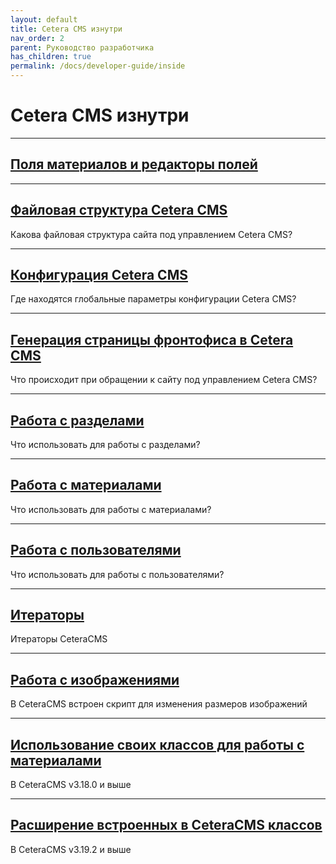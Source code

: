 ```yaml
---
layout: default
title: Cetera CMS изнутри
nav_order: 2
parent: Руководство разработчика
has_children: true
permalink: /docs/developer-guide/inside
---
```


# Cetera CMS изнутри

---

## [Поля материалов и редакторы полей]({{site.baseurl}}/docs/developer-guide/inside/fields.html)

---

## [Файловая структура Cetera CMS]({{site.baseurl}}/docs/developer-guide/inside/file.html)

Какова файловая структура сайта под управлением Cetera CMS?

---

## [Конфигурация Cetera CMS]({{site.baseurl}}/docs/developer-guide/inside/config.html)

Где находятся глобальные параметры конфигурации Cetera CMS?

---

## [Генерация страницы фронтофиса в Cetera CMS]({{site.baseurl}}/docs/developer-guide/inside/front-office.html)

Что происходит при обращении к сайту под управлением Cetera CMS?

---

## [Работа с разделами]({{site.baseurl}}/docs/developer-guide/inside/sections.html)

Что использовать для работы с разделами?

---

## [Работа с материалами]({{site.baseurl}}/docs/developer-guide/inside/content.html)

Что использовать для работы с материалами?

---

## [Работа с пользователями]({{site.baseurl}}/docs/developer-guide/inside/users.html)

Что использовать для работы с пользователями?

---

## [Итераторы]({{site.baseurl}}/docs/developer-guide/inside/iterator.html)

Итераторы CeteraCMS

---

## [Работа с изображениями]({{site.baseurl}}/docs/developer-guide/inside/img.html)

В CeteraCMS встроен скрипт для изменения размеров изображений

---

## [Использование своих классов для работы с материалами]({{site.baseurl}}/docs/developer-guide/inside/mine.html)

В CeteraCMS v3.18.0 и выше

---

## [Расширение встроенных в CeteraCMS классов]({{site.baseurl}}/docs/developer-guide/inside/extensions.html)

В CeteraCMS v3.19.2 и выше